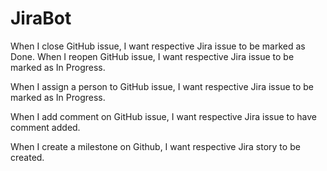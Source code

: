 # JiraBot

When I close GitHub issue, I want respective Jira issue to be marked as Done.
When I reopen GitHub issue, I want respective Jira issue to be marked as In Progress.

When I assign a person to GitHub issue, I want respective Jira issue to be marked as In Progress.

When I add comment on GitHub issue, I want respective Jira issue to have comment added.

When I create a milestone on Github, I want respective Jira story to be created.
